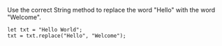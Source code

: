 Use the correct String method to replace the word "Hello" with the word "Welcome".

    let txt = "Hello World";
    txt = txt.replace("Hello", "Welcome");
